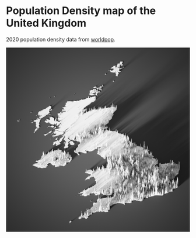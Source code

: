 # Population Density map of the United Kingdom

2020 population density data from [worldpop](https://www.worldpop.org/geodata/summary?id=44435).

![](gbr-pop-density1024.png)

